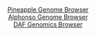 <div id="Pineapple_Genome_Browser" align="center">
  <a href="https://igv.org/app/?sessionURL=blob:zZJdb5swFIb_i6VWm0TAhgABqZrSNh9d11RLSpOmqpADhlg1NrMdSBrlv8.rNu1mlZqLTZN8YR_b8J7Hzx40RCoqOIiBayPfRghYQK1FO8NVzcgEV0SBuMBMEQtIUhBJeEZAvAcFVhon0y_m5lrrWsWOQ3XdqTAvha08G1f4RXDcKjsTlXMhGMMrIbEWUjnnEjfCoWXTackK17Vt_u3ZvpNjjR3M6rXgSjg14WXamu.lv0ppSbioSFptmKavAVKTx2TM7QJ_6s9n_SwjSl2T3VV.1r..6t97g2Q5Ci6Wye14ngTz0xktOdYbSc6e26qrFhIm0zWF47ttc66XJ.5w9Hl22b068S5PB9uaSqLOUIh6XoR6vZ5BQ3lOtv9T12bQIzsfDseDRN5EeBxMw8nDVza6345wxm4m2R_7jsDBAkxkG2MCyNYyjBG0PBhYvht0fkxRz4IwMnSkoCB.fLKAljh7Nscf90DvauMLUOTb5lUdCwiZEwniTgRhiKLI9bthF0YROlh7sJHs76EdJtMohG7fdYO0oEwbmfNU8VrZmHO7yQq7fDmS5cI3zkT5dNHNqxP3HPlizukizL1FaDbcu8EbRC1gArw.omn3Pbn.iXvvCWLr1bHCLW_v2xqNginzrlu1uzOgJqzGD1GTN.2bgI6DUwhZYW3Om4pZ_rSuwZJirk2hoYquKKN6NzccRQti5HpGXpAJJoyNQJarD9CCFvLhx9.Seoenw3c-">Pineapple Genome Browser</a>
</div>
<div id="Alphonso_Genome_Browser" align="center">
  <a href="https://igv.org/app/?sessionURL=blob:zZJtT9swFIX_iyXQJqV5JUkTCU2BUiilBdplFSAUuYmTWjh2sN2EUvW_7w5t2pch0Q.bJlmy75Vfzjl.tqglUlHBUYxc0_FNx0EGUivRzXHdMDLFNVEoLjFTxECSlEQSnhMUb1GJlcbp7ApOrrRuVGxZVDe9GvNKmMozcY1fBcedMnNRW6eCMbwUEmshlXUicSssWrW9jixx05jwtmf6VoE1tjBrVoIrYTWEV1kH92W_WllFuKhJVq.Zpm8CMtADGguzxF.SxTzJc6LUmGxGxXEyHiXfvLP0_jw4vU.vLxZpsDic04pjvZbk2BUXyeg5PR9MOp5MLqtSjPDqNr0a3ogDb3B49tJQSdSxEzp9L3L6oQ_BUF6Ql__JMwy6p._qZuFP7w7cE7ocDu7s56SZCKj64.EYptmT_Y77nYGYyNdAA8pXMowd2_DswPDdoPdj6fQN244gIykoih8eDaQlzp9g.8MW6U0DzCBFntdv.BhIyIJIFPci2w6dKHL9o_DIjiJnZ2zRWrK_F_AwnUWh7SauG2QlZRqALjLFG2Vizs02L83qdc9EhXzlweBC5vpuurn0inNvdnv1lU5W8_xdkuDpt08Eox9R9E_Y.4gQUy_3BY50B.5w3CY.TudeP2yAMhgTL8qv65Sx6Z9DCsDyfgGVQtZYw37oQPmTuRZLirmGRksVXVJG9WYBWYoOxY7rAbooF0wAi0hWy0.2YRuOb3_.jai3e9x9Bw--">Alphonso Genome Browser</a>
</div>


<div id="DAF_Genomics_Browser" align="center">
  <a href="https://igv.org/app/?sessionURL=blob:tZFra9swFIb_i2D9ZDuW7PgGYZil2bKUDeK5gZQSVPk4NrMlRZKXNiH_fcLrGOzCGHQgCYlzeV.d54y.gNKt4ChDxMNTD2PkIN2IY0F72cEH2oNGWU07DQ5SUIMCzgBlZ1RTbWi5vrGVjTFSZ5NJRWt3D1z0LdOeDjwqXS0G04BNdYlHe3oSnB61x0Rvkw2d0E42gmsxoYyB1q4_kcD3uyO1x_fYbmwJu37oTDuq7qwJa6zyamrdtryCx78Y.Q_KdrWv802Rj_UreFpWs3y1zG.D63L7NnqzLT..25TR5qpo95yaQcFszskh.dQtHvLFbTE_JCdYs7habvn78lUwv7p.lK0CPcMxToIUJ36ALg7qBBssAsQahTMcOjFJHBKG7vM1mEZ2Bkq0KLu7d5BRlH226XdnZJ6kBYU0HIaRmYOEqkChzE19P8ZpSqZhHPppii_OGQ2qe2GSi3Kdxj7JCYm8B9pb_brtxvFZoV.DL4Xxp852_yumUyzlzTra5ME2ZhWRPh5W3FRJwcVvMYXW_R._VQvVU2ND357PUGhn1Xrg5geV4HJ_.Qo-">DAF Genomics Browser</a>
</div>
